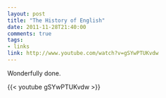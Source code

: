 ```yaml
---
layout: post
title: "The History of English"
date: 2011-11-28T21:40:00
comments: true
tags:
- links
link: http://www.youtube.com/watch?v=gSYwPTUKvdw
---
```

Wonderfully done.

{{< youtube gSYwPTUKvdw >}} 
